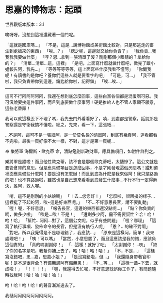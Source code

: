 思嘉的博物志：起頭
===============

世界觀版本版本：3.1

唉呀呀，沒想到這裡還藏著一個門呢。

「這就是國庫嗎…」
「不是，這是…說博物館或美術館比較對。只是那逃走的畜生到處搶來的東西」
「唉…？」
「總之呢，這邊就交給你負責了」
「我負責…我我我我要做什麼」
「哼？恩…拿到一張清單了沒？剛剛那個小眼睛的？拿給你的？」
「清單…清單…這，這裡」
「是吧，上面寫什麼就做什麼吧，做完了跟小姐報告阿，我先…」
「等等等等等等，這上面寫些什麼我看不懂阿」
「你問我呢！有讀書的是你吧？養你們這些人就是要看字的吧」
「可是，可…」
「我不管啦，我只負責帶你到這邊，鑰匙給你啦，記得鎖」
「唉…唉…」

* * *

這可不行阿阿阿阿阿，我還在想到底怎麼回事，這些白黨各個都是混蛋啊可惡。我可沒說要接這件事阿，而且到底要做什麼事阿！硬是推給人也不管人家願不願意，這些老番顛！

我可以就這樣丟下不理了嗎，我先去門外看看好了，嘖，到處都是警察。話說那是警察還是守衛我搞不懂啦。總之，先來，看一下，這張紙…

…不是阿，這可不是一張紙阿，是一份莫名長的清單阿，到底有幾頁阿，連看都看不完啦。最後一頁好像不太一樣，不對，這才是第一頁呢…

奉 樂將軍 海爾斯・歐克蒂 命，清點鑑別新政財庫。應具備項目，如附件詳列之。

樂將軍是誰啦！而且他性歐克蒂，該不會是那個歐克蒂吧，太悽慘了。這公文就是要管倉庫的意思，但是應具備項目是怎麼回事，不是才剛發現這個房間嗎！誰知道裡面應具備些什麼阿！要是沒有怎麼辦！而且到底為什麼是我來做阿！我只是路過的吧！也不算路過啦，雖然也是自己想來看看到底發生什麼事…不行不行一定得解決，誰阿，救人喔。

「唷，這不是剛剛的小姑娘嗎」
「！去…您您好！」
「怎麼啦，很困擾的樣子…這裡挺了不起的阿，唉~這是好東西呢。」
「不…不好意思長官，請不要亂動」
「喔！喔，不好意思」
「報告長官，這邊的東西都還沒點呢…」
「點？你負責的嗎，做多少啦」
「唉是…唉！不是！」
「還剩多少阿，需不需要幫忙？哈！哈！哈！哈」
「幫忙…阿阿…對了，這個公文呢，似乎有些問題」
「喔？哪理」
「這寫了執行事項、發佈命令的長官，但是沒有執行人呢」
「恩？…的確不對啊」
「對吧，所以我覺得是不是哪理錯了，我應該…」
「原來是這樣阿，簡單！我來處理吧！」
「咦！可以嗎」
「當然，小意思罷了，而且這應該是我的錯，應該負這個責的」
「真的嗎謝謝你！」
「…這樣！就好了吧」
「太謝謝你！…咦」
「缺了你的名字是吧，我幫你補上去了，哈！哈！哈！哈！」
「不…不是…」
「這樣寫沒錯吧，思…嘉，思嘉小姐？」
「是沒寫錯啦，但…」
「我還隨身帶著官印呢！是不是很齊全？有備無患阿有備無患！」
「不…等…」
「這樣一蓋~下去，就成啦！」
「！！！！」
「喔，我還得去忙呢，不好意思耽誤你工作了，有問題隨時找我阿！哈！哈！哈！哈！」

哈！哈！哈！哈！的聲音漸漸遠去了。


我糙阿阿阿阿阿阿阿阿阿。